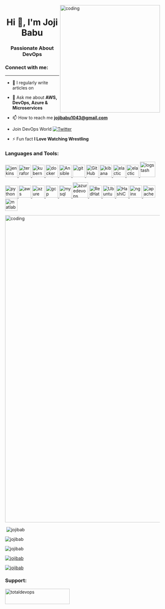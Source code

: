  <img align="right" alt="coding" width="325" height=350 src="https://user-images.githubusercontent.com/124415213/232228511-5f7e6c1f-b1cf-42c3-831d-d82c4a72bcc2.jpg"> 
 
<h1 align="center">Hi 👋, I'm <b>Joji Babu</b></h1>
<h3 align="center"> Passionate About <b>DevOps</b></h3>

<h3 align="left">Connect with me:</h3>
<!-- 
#[![Twitter](https://img.shields.io/badge/Twitter--blue?style=social&logo=Twitter)](https://twitter.com/Jojibab_u)
[![LinkedIN](https://img.shields.io/badge/LinkedIn--blue?style=social&logo=linkedin)](https://www.linkedin.com/in/jojibabu)
#[![Linkedin Followers](https://img.shields.io/badge/Facebook--blue?style=social&logo=Facebook)](https://www.linkedin.com/in/jojibabu)

#[![GitHub](https://img.shields.io/badge/GitHub--blue?style=social&logo=GitHub)](https://github.com/jojibab)
#[![Instagram](https://img.shields.io/badge/Instagram-45k-blue?style=social&logo=Instagram)](https://www.instagram.com/jojibab_u/)
#[![YouTube](https://img.shields.io/badge/YouTube--blue?style=social&logo=YouTube)](https://www.youtube.com/@jojibab_u)
#[![Twitter](https://img.shields.io/badge/telegram--blue?style=social&logo=Telegram)](https://t.me/u_cant_find)
-->
<!-- <p><a href="https://www.buymeacoffee.com/totaldevops"> <img align="left" src="https://cdn.buymeacoffee.com/buttons/v2/default-yellow.png" height="50" width="210" alt="totaldevops" /></a></p><br><br> -->

<hr>
 <!-- [![Buy me a coffee](https://img.shields.io/static/v1.svg?label=Buy%20me%20a%20coffee&message=🥨&color=black&logo=buy%20me%20a%20coffee&logoColor=white&labelColor=6f4e37)](https://www.buymeacoffee.com/totaldevops) -->



 - 📝 I regularly write articles on  <!-- [medium](https://medium.com/@AnnAfame) -->

- 💬 Ask me about **AWS, DevOps, Azure & Microservices**

- 📫 How to reach me **jojibabu1043@gmail.com**

- Join DevOps World  [![Twitter](https://img.shields.io/badge/telegram--blue?style=social&logo=Telegram)](https://t.me/u_cant_find)

- ⚡ Fun fact **I Love Watching Wrestling**


<h3 align="left">Languages and Tools:</h3>
<p align="left">
<a href="https://www.jenkins.io" target="_blank" rel="noreferrer"> <img src="https://www.vectorlogo.zone/logos/jenkins/jenkins-icon.svg" alt="jenkins" width="40" height="40"/> </a>
<a href="https://www.terraform.io/" target="_blank" rel="noreferrer"> <img src="https://www.svgrepo.com/show/376353/terraform.svg" alt="terraform" width="40" height="40"/> </a>
<a href="https://kubernetes.io" target="_blank" rel="noreferrer"> <img src="https://www.vectorlogo.zone/logos/kubernetes/kubernetes-icon.svg" alt="kubernetes" width="40" height="40"/> </a> 
<a href="https://www.docker.com/" target="_blank" rel="noreferrer"> <img src="https://www.svgrepo.com/show/303231/docker-logo.svg" alt="docker" width="40" height="40"/> </a>
<a href="https://www.ansible.com/" target="_blank" rel="noreferrer"> <img src="https://www.svgrepo.com/show/373429/ansible.svg" alt="Ansible" width="40" height="40"/> </a>
<a href="https://git-scm.com/" target="_blank" rel="noreferrer"> <img src="https://www.vectorlogo.zone/logos/git-scm/git-scm-icon.svg" alt="git" width="40" height="40"/> </a>
<a href="https://github.com/" target="_blank" rel="noreferrer"> <img src="https://cdn4.iconfinder.com/data/icons/iconsimple-logotypes/512/github-512.png" alt="GitHub" width="40" height="40"/> </a>
<a href="https://www.elastic.co/kibana" target="_blank" rel="noreferrer"> <img src="https://www.vectorlogo.zone/logos/elasticco_kibana/elasticco_kibana-icon.svg" alt="kibana" width="40" height="40"/> </a>
<a href="https://www.elastic.co/beats/" target="_blank" rel="noreferrer"> <img src="https://static.cdnlogo.com/logos/e/70/elastic-beats.svg" alt="elactic" width="40" height="40"/> </a>
<a href="https://www.elastic.co/" target="_blank" rel="noreferrer"> <img src="https://seeklogo.com/images/E/elasticsearch-logo-C75C4578EC-seeklogo.com.png" alt="elactic" width="40" height="40"/> </a>
<a href="https://www.elastic.co/logstash/" target="_blank" rel="noreferrer"> <img src="https://seeklogo.com/images/E/elastic-logstash-logo-EC5646BB13-seeklogo.com.png" alt="logstash" width="50" height="50"/> </a>

<a href="https://www.python.org" target="_blank" rel="noreferrer"> <img src="https://seeklogo.com/images/P/python-logo-A32636CAA3-seeklogo.com.png" alt="python" width="40" height="40"/> </a>
<a href="https://aws.amazon.com" target="_blank" rel="noreferrer"> <img src="https://upload.wikimedia.org/wikipedia/commons/9/93/Amazon_Web_Services_Logo.svg" alt="aws" width="40" height="40"/> </a> 
<a href="https://azure.microsoft.com/en-in/" target="_blank" rel="noreferrer"> <img src="https://www.vectorlogo.zone/logos/microsoft_azure/microsoft_azure-icon.svg" alt="azure" width="40" height="40"/> </a>
<a href="https://cloud.google.com" target="_blank" rel="noreferrer"> <img src="https://www.vectorlogo.zone/logos/google_cloud/google_cloud-icon.svg" alt="gcp" width="40" height="40"/> </a> 
<a href="https://www.mysql.com/" target="_blank" rel="noreferrer"> <img src="https://www.logo.wine/a/logo/MySQL/MySQL-Logo.wine.svg" alt="mysql" width="40" height="40"/> </a>
<a href="https://azure.microsoft.com/en-us/products/devops" target="_blank" rel="noreferrer"> <img src="https://seeklogo.com/images/A/azure-devops-logo-E7364216A7-seeklogo.com.png" alt="azuredevops" width="50" height="50"/> </a>
<a href="https://www.redhat.com/en" target="_blank" rel="noreferrer"> <img src="https://upload.wikimedia.org/wikipedia/commons/d/d8/Red_Hat_logo.svg" alt="RedHat" width="40" height="40"/> </a>
<a href="https://ubuntu.com/" target="_blank" rel="noreferrer"> <img src="https://upload.wikimedia.org/wikipedia/commons/9/9e/UbuntuCoF.svg" alt="Ubuntu" width="40" height="40"/> </a>
<a href="https://www.hashicorp.com/" target="_blank" rel="noreferrer"> <img src="https://www.svgrepo.com/show/448465/hashicorp.svg" alt="HashiCorp" width="40" height="40"/> </a>
<a href="https://www.nginx.com" target="_blank" rel="noreferrer"> <img src="https://www.svgrepo.com/show/373924/nginx.svg" alt="nginx" width="40" height="40"/> </a>
<a href="https://httpd.apache.org/" target="_blank" rel="noreferrer"> <img src="https://upload.wikimedia.org/wikipedia/commons/1/10/Apache_HTTP_server_logo_%282019-present%29.svg" alt="apache" width="40" height="40"/> </a>
<a href="https://www.mathworks.com/" target="_blank" rel="noreferrer"> <img src="https://upload.wikimedia.org/wikipedia/commons/2/21/Matlab_Logo.png" alt="matlab" width="40" height="40"/> </a>

</p>

 <img align="center" alt="coding" width="1000" heigth="900" src="https://www.digitalonus.com/wp-content/uploads/2019/07/DOU-GIF4.gif">
<p>&nbsp;<img align="center" src="https://github-readme-stats.vercel.app/api?username=jojibab&show_icons=true&locale=en" alt="jojibab" /></p>

<p><img align="center" src="https://github-readme-streak-stats.herokuapp.com/?user=jojibab&" alt="jojibab" /></p>

<p align="left"> <img src="https://komarev.com/ghpvc/?username=jojibab&label=Profile%20views&color=0e75b6&style=flat" alt="jojibab" /> </p>

<p align="left"> <a href="https://github.com/ryo-ma/github-profile-trophy"><img src="https://github-profile-trophy.vercel.app/?username=jojibabu" alt="jojibab" /></a> </p>

<p align="left"> <a href="https://twitter.com/jojibab_u" target="blank"><img src="https://img.shields.io/twitter/follow/jojibab?logo=twitter&style=for-the-badge" alt="jojibab" /></a> </p>




<h3 align="left">Support:</h3>
<p><a href="https://www.buymeacoffee.com/jojibabu"> <img align="left" src="https://cdn.buymeacoffee.com/buttons/v2/default-yellow.png" height="50" width="210" alt="totaldevops" /></a></p><br><br>

